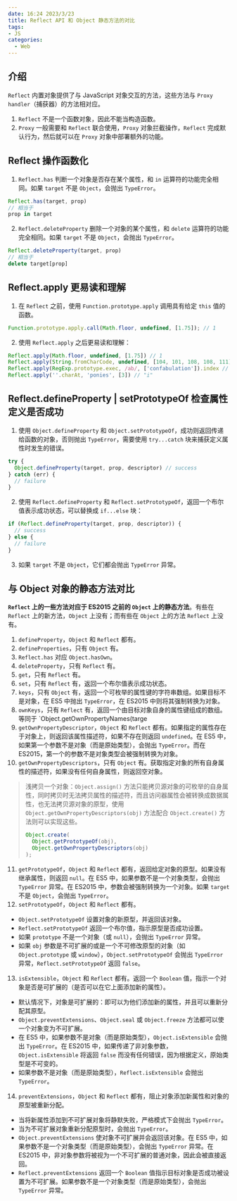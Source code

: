 ```yaml
---
date: 16:24 2023/3/23
title: Reflect API 和 Object 静态方法的对比
tags:
- JS
categories:  - Web
---
```

## 介绍
`Reflect` 内置对象提供了与 JavaScript 对象交互的方法，这些方法与 `Proxy handler`（捕获器）的方法相对应。
1. `Reflect` 不是一个函数对象，因此不能当构造函数。
2. `Proxy` 一般需要和 `Reflect` 联合使用，`Proxy` 对象拦截操作，`Reflect` 完成默认行为，然后就可以在 `Proxy` 对象中部署额外的功能。

## Reflect 操作函数化
1. `Reflect.has` 判断一个对象是否存在某个属性，和 `in` 运算符的功能完全相同。如果 `target` 不是 `Object`，会抛出 `TypeError`。
```js
Reflect.has(target, prop)
// 相当于
prop in target
```
2. `Reflect.deleteProperty` 删除一个对象的某个属性，和 `delete` 运算符的功能完全相同。如果 `target` 不是 `Object`，会抛出 `TypeError`。
```js
Reflect.deleteProperty(target, prop)
// 相当于
delete target[prop]
```

## Reflect.apply 更易读和理解
1. 在 `Reflect` 之前，使用 `Function.prototype.apply` 调用具有给定 `this` 值的函数。
```js
Function.prototype.apply.call(Math.floor, undefined, [1.75]); // 1
```
2. 使用 `Reflect.apply` 之后更易读和理解：
```js
Reflect.apply(Math.floor, undefined, [1.75]) // 1
Reflect.apply(String.fromCharCode, undefined, [104, 101, 108, 108, 111]) // "hello"
Reflect.apply(RegExp.prototype.exec, /ab/, ['confabulation']).index // 4
Reflect.apply(''.charAt, 'ponies', [3]) // "i"
```

## Reflect.defineProperty | setPrototypeOf 检查属性定义是否成功
1. 使用 `Object.defineProperty` 和 `Object.setPrototypeOf`，成功则返回传递给函数的对象，否则抛出 `TypeError`，需要使用 `try...catch` 块来捕获定义属性时发生的错误。
```js
try {
  Object.defineProperty(target, prop, descriptor) // success
} catch (err) {
  // failure
}
```
2. 使用 `Reflect.defineProperty` 和 `Reflect.setPrototypeOf`，返回一个布尔值表示成功状态，可以替换成 `if...else` 块：
```js
if (Reflect.defineProperty(target, prop, descriptor)) {
  // success
} else {
  // failure
}
```
3. 如果 `target` 不是 `Object`，它们都会抛出 `TypeError` 异常。

## 与 Object 对象的静态方法对比
**`Reflect` 上的一些方法对应于 ES2015 之前的 `Object` 上的静态方法**。有些在 `Reflect` 上的新方法，`Object` 上没有；而有些在 `Object` 上的方法 `Reflect` 上没有。
1. `defineProperty`，`Object` 和 `Reflect` 都有。
2. `defineProperties`，只有 `Object` 有。
3. `Reflect.has` 对应 `Object.hasOwn`。
4. `deleteProperty`，只有 `Reflect` 有。
5. `get`，只有 `Reflect` 有。
6. `set`，只有 `Reflect` 有，返回一个布尔值表示成功状态。
7. `keys`，只有 `Object` 有，返回一个可枚举的属性键的字符串数组。如果目标不是对象，在 ES5 中抛出 `TypeError`，在 ES2015 中则将其强制转换为对象。
8. `ownKeys`，只有 `Reflect` 有，返回一个由目标对象自身的属性键组成的数组。等同于 `Object.getOwnPropertyNames(targe
9. `getOwnPropertyDescriptor`，`Object` 和 `Reflect` 都有。如果指定的属性存在于对象上，则返回该属性描述符，如果不存在则返回 `undefined`。在 ES5 中，如果第一个参数不是对象（而是原始类型），会抛出 `TypeError`。而在 ES2015，第一个的参数不是对象类型会被强制转换为对象。
10. `getOwnPropertyDescriptors`，只有 `Object` 有。获取指定对象的所有自身属性的描述符，如果没有任何自身属性，则返回空对象。
> 浅拷贝一个对象：`Object.assign()` 方法只能拷贝源对象的可枚举的自身属性，同时拷贝时无法拷贝属性的描述符，而且访问器属性会被转换成数据属性，也无法拷贝源对象的原型，使用 `Object.getOwnPropertyDescriptors(obj)` 方法配合 `Object.create()` 方法则可以实现这些。
> ```js
> Object.create(
>   Object.getPrototypeOf(obj),
>   Object.getOwnPropertyDescriptors(obj)
> );
> ```
11. `getPrototypeOf`，`Object` 和 `Reflect` 都有，返回给定对象的原型。如果没有继承属性，则返回 `null`。在 ES5 中，如果参数不是一个对象类型，会抛出 `TypeError` 异常。在 ES2015 中，参数会被强制转换为一个对象。如果 `target` 不是 `Object`，会抛出 `TypeError`。
12. `setPrototypeOf`，`Object` 和 `Reflect` 都有。
- `Object.setPrototypeOf` 设置对象的新原型，并返回该对象。
- `Reflect.setPrototypeOf` 返回一个布尔值，指示原型是否成功设置。
- 如果 `prototype` 不是一个对象（或 `null`），会抛出 `TypeError` 异常。
- 如果 `obj` 参数是不可扩展的或是一个不可修改原型的对象（如 `Object.prototype` 或 `window`），`Object.setPrototypeOf` 会抛出 `TypeError` 异常，`Reflect.setPrototypeOf` 返回 `false`。

13. `isExtensible`，`Object` 和 `Reflect` 都有。返回一个 `Boolean` 值，指示一个对象是否是可扩展的（是否可以在它上面添加新的属性）。
- 默认情况下，对象是可扩展的：即可以为他们添加新的属性，并且可以重新分配其原型。
- `Object.preventExtensions`、`Object.seal` 或 `Object.freeze` 方法都可以使一个对象变为不可扩展。
- 在 ES5 中，如果参数不是对象（而是原始类型），`Object.isExtensible` 会抛出 `TypeError`。在 ES2015 中，如果传递了非对象参数，`Object.isExtensible` 将返回 `false` 而没有任何错误，因为根据定义，原始类型是不可变的。
- 如果参数不是对象（而是原始类型），`Reflect.isExtensible` 会抛出 `TypeError`。

14. `preventExtensions`，`Object` 和 `Reflect` 都有，阻止对象添加新属性和对象的原型被重新分配。
- 当将新属性添加到不可扩展对象将静默失败，严格模式下会抛出 `TypeError`。
- 当为不可扩展对象重新分配原型时，会抛出 `TypeError`。
- `Object.preventExtensions` 使对象不可扩展并会返回该对象。在 ES5 中，如果参数不是一个对象类型（而是原始类型），会抛出 `TypeError` 异常。在 ES2015 中，非对象参数将被视为一个不可扩展的普通对象，因此会被直接返回。
- `Reflect.preventExtensions` 返回一个 `Boolean` 值指示目标对象是否成功被设置为不可扩展。如果参数不是一个对象类型（而是原始类型），会抛出 `TypeError` 异常。